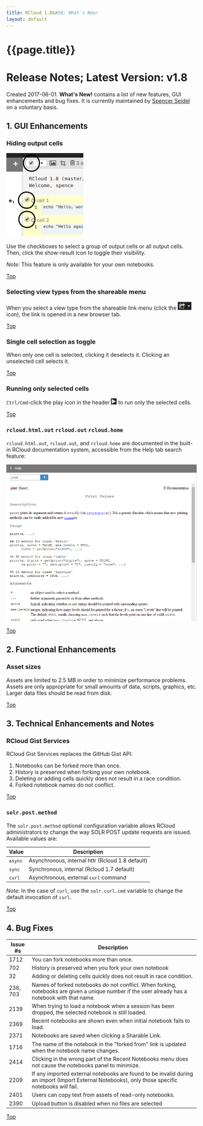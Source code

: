 ```yaml
---
title: RCloud 1.8&#58; What's New!
layout: default
---
```


<a name="top"></a>

<div class="frmttng">

<h1> {{page.title}} </h1>

</div>

# Release Notes; Latest Version: v1.8

Created 2017-06-01. **What's New!** contains a list of new features, GUI enhancements and bug fixes. It is currently maintained by [Spencer Seidel](http://www.spencerseidel.com) on a voluntary basis. 

<a name="gui"></a>

## 1. GUI Enhancements

<a name="hidingoutputcells"></a>

### Hiding output cells

![HIDECELLS](img/hidecells.png)

Use the checkboxes to select a group of output cells or all output cells. Then, click the show-result icon to toggle their visibility.

*Note*: This feature is only available for your own notebooks.

[Top](#top)

### Selecting view types from the shareable menu

When you select a view type from the shareable link menu (click the ![SHARE](img/header_share.png) icon), the link is opened in a new browser tab.

[Top](#top)

### Single cell selection as toggle

When only one cell is selected, clicking it deselects it. Clicking an unselected cell selects it.

[Top](#top)

### Running only selected cells

`Ctrl/Cmd`-click the play icon in the header ![PLAY](img/header_play.png) to run only the selected cells.

[Top](#top)

### `rcloud.html.out` `rcloud.out` `rcloud.home`

`rcloud.html.out`, `rcloud.out`, and `rcloud.home` are documented in the built-in RCloud documentation system, accessible from the Help tab search feature:

![HELP](img/help.png)

[Top](#top)

<a name="functional"></a>

## 2. Functional Enhancements

### Asset sizes

Assets are limited to 2.5 MB in order to minimize performance problems. Assets are only appropriate for small amounts of data, scripts, graphics, etc. Larger data files should be read from disk.

[Top](#top)

## 3. Technical Enhancements and Notes

### RCloud Gist Services

RCloud Gist Services replaces the GitHub Gist API:

1. Notebooks can be forked more than once.
2. History is preserved when forking your own notebook.
3. Deleting or adding cells quickly does not result in a race condition.
4. Forked notebook names do not conflict.

[Top](#top)

### `solr.post.method`

The `solr.post.method` optional configuration variable allows RCloud administrators to change the way SOLR POST update requests are issued. Available values are:

|Value|Description|
|---------|-------------------------------------------------|
|`async`|Asynchronous, internal httr (Rcloud 1.8 default)|
|`sync`|Synchronous, internal (Rcloud 1.7 default)|
|`curl`|Asynchronous, external `curl` command|

*Note*: In the case of `curl`, use the `solr.curl.cmd` variable to change the default invocation of `curl`.

[Top](#top)

## 4. Bug Fixes

|Issue #s|Description|
|--------|----------------------------------------------------------------------------|
|1712|You can fork notebooks more than once.|
|702|History is preserved when you fork your own notebook|
|32|Adding or deleting cells quickly does not result in race condition.|
|236, 703|Names of forked notebooks do not conflict. When forking, notebooks are given a unique number if the user already has a notebook with that name.|
|2139|When trying to load a notebook when a session has been dropped, the selected notebook is still loaded.|
|2369|Recent notebooks are shown even when initial notebook fails to load.|
|2371|Notebooks are saved when clicking a Sharable Link.|
|1716|The name of the notebook in the "forked from" link is updated when the notebook name changes.|
|2414|Clicking in the wrong part of the Recent Notebooks menu does not cause the notebooks panel to minimize.|
|2209|If any imported external notebooks are found to be invalid during an import (Import External Notebooks), only those specific notebooks will fail.|
|2401|Users can copy text from assets of read-only notebooks.|
|2390|Upload button is disabled when no files are selected|

[Top](#top)


